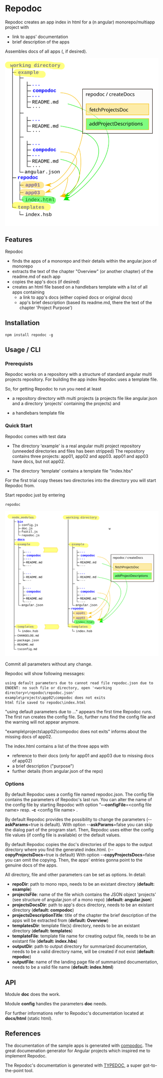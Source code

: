 # Repodoc

Repodoc creates an app index in html for a (n angular) monorepo/multiapp project with 
- link to apps' documentation
- brief description of the apps  

Assembles docs of all apps (, if desired).

![Graphic: Tasks](docs/assets/images/tasks.svg)

## Features

Repodoc

- finds the apps of a monorepo and their details within the angular.json of monorepo
- extracts the text of the chapter "Overview" (or another chapter) of the readme.md of each app
- copies the app's docs (if desired)
- creates an html file based on a handlebars template with a list of all apps containing
    - a link to app's docs (either copied docs or original docs)
    - app's brief description (based its readme.md, there the text of the chapter 'Project Purpose')

## Installation

    npm install repodoc -g

## Usage / CLI

### Prerequists

Repodoc works on a repository with a structure of standard angular multi projects repository. 
For building the app index Repodoc uses a template file. 

So, for getting Repodoc to run you need at least 

- a repository directory with multi projects (a projects file like angular.json and a directory 'projects' containing the projects) and 

- a handlebars template file

### Quick Start

Repodoc comes with test data

- The directory 'example' is a real angular multi project repository (unneeded directories and files has been stripped)
  The repository contains three projects: app01, app02 and app03.
  app01 and app03 have docs, but not app02.

- The directory 'template' contains a template file "index.hbs"

For the first trial copy theses two directories into the directory you will start Repodoc from.

Start repodoc just by entering

    repodoc

![Graphic: Quick Start](docs/assets/images/quickStart.svg)


Commit all parameters without any change.

Repodoc will show following messages:

    using default parameters due to cannot read file repodoc.json due to ENOENT: no such file or directory, open '<working directory>\repodoc\repodoc.json'
    example\projects\app02\compodoc does not exits
    html file saved to repodoc\index.html

"using default parameters due to ..." appears the first time Repodoc runs. 
The first run creates the config file.
So, further runs find the config file and the warning will not appear anymore.

"example\projects\app02\compodoc does not exits" informs about the missing docs of app02.

The index.html contains a list of the three apps with 

- reference to their docs (only for app01 and app03 due to missing docs of app02) 
- a brief description ("purpose")
- further details (from angular.json of the repo)

### Options

By default Repodoc uses a config file named repodoc.json. 
The config file contains the parameters of Repodoc's last run. 
You can alter the name of the config file by starting Repodoc with option 
"**--configFile**=\<config file name\> resp. **-c** \<config file name\> .

By default Repodoc provides the possibility to change the parameters (--**askParams**=true is default).
With option --**askParams**=false you can skip the dialog part of the program start. Then, Repodoc uses either the config file values (if config file is available) or the default values.

By default Repodoc copies the doc's directories of the apps to the output directory where you find the generated index.html. (--**copyProjectsDocs**=true is default) 
With option --**copyProjectsDocs**=false you can omit the copying.
Then, the apps' entries gonna point to the genuine docs of the apps.

All directory, file and other parameters can be set as options. In detail:

- **repoDir**: path to mono repo, needs to be an existant directory (**default: example**)
- **projectsFile**: name of the file which contains the JSON object 'projects' (see structure of angular.json of a mono repo) (**default: angular.json**)
- **projectsDocsDir**: path to app's docs directory, needs to be an existant directory (**default: compodoc**)
- **projectsDescriptionTitle**: title of the chapter the brief description of the apps will be extracted from (**default: Overview**)
- **templatesDir**: template file(s) directory, needs to be an existant directory (**default: templates**)
- **templateFile**: template file name for creating output file, needs to be an existant file (**default: index.hbs**)
- **outputDir**: path to output directory for summarized documentation, needs to be a valid directory name, will be created if not exist (**default: repodoc**)
- **outputFile**: name of the landing page file of summarized documentation, needs to be a valid file name (**default: index.html**)

## API

Module **doc** does the work.

Module **config** handles the parameters **doc** needs.

For further informations refer to Repodoc's documentation located at **docs/html** (static html).

## References

The documentation of the sample apps is generated with [compodoc](https://compodoc.app/). The great documenation generator for Angular projects which inspired me to implement Repodoc. 

The Repodoc's documentation is generated with [TYPEDOC](https://typedoc.org/), a super got-to-the-point tool.